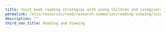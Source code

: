```yaml
---
title: Joint book reading strategies with young children and caregivers
permalink: /elis/resources/read/research-summaries/reading-viewing/joint-reading-strategies-children-caregivers/
description: ""
third_nav_title: Reading and Viewing
---
```

